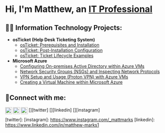 <h1>Hi, I'm Matthew, an <a href="https://www.linkedin.com/in/matthew-marks1/">IT Professional</a></h1>

<h2>👨‍💻 Information Technology Projects:</h2>

- <b>osTicket (Help Desk Ticketing System)</b>
  - [osTicket: Prerequisites and Installation](https://github.com/MatthewMarksIT/osTicket1)
  - [osTicket: Post-Installation Configuration](https://github.com/MatthewMarksIT/osTicket2)
  - [osTicket: Ticket Lifecycle Examples](https://github.com/MatthewMarksIT/osTicket3)
- <b>Microsoft Azure</b>
  - [Configuring On-premises Active Directory within Azure VMs](https://github.com/MatthewMarksIT/active_directory)
  - [Network Security Groups (NSGs) and Inspecting Network Protocols](https://github.com/MatthewMarksIT/azure_network_protocols)
  - [VPN Setup and Usage (Proton VPN) with Azure VMs](https://github.com/MatthewMarksIT/vpnsetup)
  - [Creating a Virtual Machine within Microsoft Azure](https://github.com/MatthewMarksIT/azurevm)

<h2>🤳Connect with me:</h2>

[<img align="left" alt="Josh | Twitter" width="22px" src="https://cdn.jsdelivr.net/npm/simple-icons@v3/icons/twitter.svg" />][twitter]
[<img align="left" alt="Josh | LinkedIn" width="22px" src="https://cdn.jsdelivr.net/npm/simple-icons@v3/icons/linkedin.svg" />][linkedin]
[<img align="left" alt="Josh | Instagram" width="22px" src="https://cdn.jsdelivr.net/npm/simple-icons@v3/icons/instagram.svg" />][instagram]

[twitter]: 
[instagram]: https://www.instagram.com/_mattmarks
[linkedin]: https://www.linkedin.com/in/matthew-marks1
